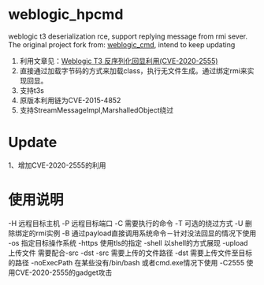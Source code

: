 # weblogic_hpcmd
weblogic t3 deserialization rce, support replying message from rmi sever. The original project fork from: [weblogic_cmd](https://github.com/5up3rc/weblogic_cmd), intend to keep updating

1. 利用文章见：[Weblogic T3 反序列化回显利用(CVE-2020-2555)](https://hpdoger.cn/2021/01/28/title:%20Weblogic%20T3%20%E5%8F%8D%E5%BA%8F%E5%88%97%E5%8C%96%E5%9B%9E%E6%98%BE%E5%88%A9%E7%94%A8(CVE-2020-2555)/)
2. 直接通过加载字节码的方式来加载class，执行无文件生成。通过绑定rmi来实现回显。
3. 支持t3s
4. 原版本利用链为CVE-2015-4852
5. 支持StreamMessageImpl,MarshalledObject绕过


# Update
1、增加CVE-2020-2555的利用

# 使用说明
  -H 远程目标主机
  -P 远程目标端口
  -C 需要执行的命令
  -T 可选的绕过方式
  -U 删除绑定的rmi实例
  -B 通过payload直接调用系统命令－针对没法回显的情况下使用
  -os 指定目标操作系统
  -https 使用tls的指定
  -shell 以shell的方式展现
  -upload 上传文件 需要配合-src -dst
  -src 需要上传的文件路径
  -dst 需要上传文件至目标的路径
  -noExecPath 在某些没有/bin/bash 或者cmd.exe情况下使用
  -C2555 使用CVE-2020-2555的gadget攻击
